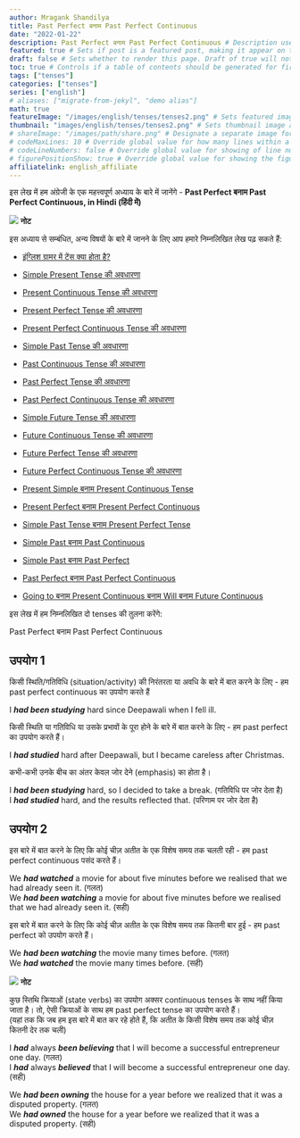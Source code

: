 ```yaml
---
author: Mragank Shandilya
title: Past Perfect बनाम Past Perfect Continuous
date: "2022-01-22"
description: Past Perfect बनाम Past Perfect Continuous # Description used for search engine.
featured: true # Sets if post is a featured post, making it appear on the sidebar. A featured post won't be listed on the sidebar if it's the current page
draft: false # Sets whether to render this page. Draft of true will not be rendered.
toc: true # Controls if a table of contents should be generated for first-level links automatically.
tags: ["tenses"]
categories: ["tenses"]
series: ["english"]
# aliases: ["migrate-from-jekyl", "demo alias"]
math: true
featureImage: "/images/english/tenses/tenses2.png" # Sets featured image on blog post.
thumbnail: "images/english/tenses/tenses2.png" # Sets thumbnail image appearing inside card on homepage. I will keep it the same as featureImage.
# shareImage: "/images/path/share.png" # Designate a separate image for social media sharing.
# codeMaxLines: 10 # Override global value for how many lines within a code block before auto-collapsing.
# codeLineNumbers: false # Override global value for showing of line numbers within code block.
# figurePositionShow: true # Override global value for showing the figure label.
affiliatelink: english_affiliate
---
```


इस लेख में हम अंग्रेजी के एक महत्त्वपूर्ण अध्याय के बारे में जानेंगे - <strong>Past Perfect बनाम Past Perfect Continuous, in Hindi (हिंदी में)</strong>

<div class="toc-mak">
  <img src="../../../images/pencil.png">
  <b>नोट</b><br>

इस अध्याय से सम्बंधित, अन्य विषयों के बारे में जानने के लिए आप हमारे निम्नलिखित लेख पढ़ सकते हैं: 

* <a href="../what-is-tense-in-english-grammar" title="Tenses" class="mak-link">इंग्लिश ग्रामर में टेंस क्या होता है?</a> 

* <a href="../what-is-simple-present-tense" title="Tenses" class="mak-link">Simple Present Tense की अवधारणा</a> 
* <a href="../what-is-present-continuous-tense" title="Tenses" class="mak-link">Present Continuous Tense की अवधारणा</a> 
* <a href="../what-is-present-perfect-tense" title="Tenses" class="mak-link">Present Perfect Tense की अवधारणा</a> 
* <a href="../what-is-present-perfect-continuous-tense" title="Tenses" class="mak-link">Present Perfect Continuous Tense की अवधारणा</a> 

* <a href="../what-is-simple-past-tense" title="Tenses" class="mak-link">Simple Past Tense की अवधारणा</a> 
* <a href="../what-is-past-continuous-tense" title="Tenses" class="mak-link">Past Continuous Tense की अवधारणा</a> 
* <a href="../what-is-past-perfect-tense" title="Tenses" class="mak-link">Past Perfect Tense की अवधारणा</a> 
* <a href="../what-is-past-perfect-continuous-tense" title="Tenses" class="mak-link">Past Perfect Continuous Tense की अवधारणा</a> 

* <a href="../what-is-simple-future-tense" title="Tenses" class="mak-link">Simple Future Tense की अवधारणा</a> 
* <a href="../what-is-future-continuous-tense" title="Tenses" class="mak-link">Future Continuous Tense की अवधारणा</a> 
* <a href="../what-is-future-perfect-tense" title="Tenses" class="mak-link">Future Perfect Tense की अवधारणा</a> 
* <a href="../what-is-future-perfect-continuous-tense" title="Tenses" class="mak-link">Future Perfect Continuous Tense की अवधारणा</a> 

* <a href="../present-simple-versus-present-continuous" title="Tenses" class="mak-link">Present Simple बनाम Present Continuous Tense</a> 
* <a href="../present-perfect-versus-present-perfect-continuous" title="Tenses" class="mak-link">Present Perfect बनाम Present Perfect Continuous</a> 
* <a href="../simple-past-versus-present-perfect" title="Tenses" class="mak-link">Simple Past Tense बनाम Present Perfect Tense</a> 
* <a href="../simple-past-versus-past-continuous" title="Tenses" class="mak-link">Simple Past बनाम Past Continuous</a> 
* <a href="../simple-past-versus-past-perfect" title="Tenses" class="mak-link">Simple Past बनाम Past Perfect</a> 
* <a href="../past-perfect-versus-past-perfect-continuous" title="Tenses" class="mak-link">Past Perfect बनाम Past Perfect Continuous</a> 
* <a href="../going-to-versus-other-tenses" title="Tenses" class="mak-link">Going to बनाम Present Continuous बनाम Will बनाम Future Continuous</a> 
</div>

इस लेख में हम निम्नलिखित दो tenses की तुलना करेंगे:

Past Perfect बनाम Past Perfect Continuous

## उपयोग 1

किसी स्थिति/गतिविधि (situation/activity) की निरंतरता या अवधि के बारे में बात करने के लिए - हम past perfect continuous का उपयोग करते हैं

I ***had been studying*** hard since Deepawali when I fell ill. 

किसी स्थिति या गतिविधि या उसके प्रभावों के पूरा होने के बारे में बात करने के लिए - हम past perfect का उपयोग करते हैं।

I ***had studied*** hard after Deepawali, but I became careless after Christmas.  

कभी-कभी उनके बीच का अंतर केवल जोर देने (emphasis) का होता है।

I ***had been studying*** hard, so I decided to take a break. (गतिविधि पर जोर देता है) <br>
I ***had studied*** hard, and the results reflected that. (परिणाम पर जोर देता है)

## उपयोग 2

इस बारे में बात करने के लिए कि कोई चीज़ अतीत के एक विशेष समय तक चलती रही - हम past perfect continuous पसंद करते हैं।

We ***<span class="mak-text-color-incorrect">had watched</span>*** a movie for about five minutes before we realised that we had already seen it. (गलत) <br>
We ***<span class="mak-text-color">had been watching</span>***  a movie for about five minutes before we realised that we had already seen it. (सही)

इस बारे में बात करने के लिए कि कोई चीज़ अतीत के एक विशेष समय तक कितनी बार हुई - हम past perfect को उपयोग करते हैं।

We ***<span class="mak-text-color-incorrect">had been watching</span>*** the movie many times before. (गलत) <br>
We ***<span class="mak-text-color">had watched</span>*** the movie many times before. (सही)

<div class="toc-mak">
  <img src="../../../images/pencil.png">
  <b>नोट</b><br>

कुछ स्तिथि क्रियाओं (state verbs) का उपयोग अक्सर continuous tenses के साथ नहीं किया जाता है। तो, ऐसी क्रियाओं के साथ हम past perfect tense का उपयोग करते हैं। <br>
(यहां तक कि जब हम इस बारे में बात कर रहे होते हैं, कि अतीत के किसी विशेष समय तक कोई चीज़ कितनी देर तक चली)

I ***<span class="mak-text-color-incorrect">had</span>*** always ***<span class="mak-text-color-incorrect">been believing</span>*** that I will become a successful entrepreneur one day. (गलत) <br>
I ***<span class="mak-text-color">had</span>*** always ***<span class="mak-text-color">believed</span>*** that I will become a successful entrepreneur one day. (सही)

We ***<span class="mak-text-color-incorrect">had been owning</span>*** the house for a year before we realized that it was a disputed property. (गलत) <br>
We ***<span class="mak-text-color">had owned</span>*** the house for a year before we realized that it was a disputed property. (सही)
</div>

